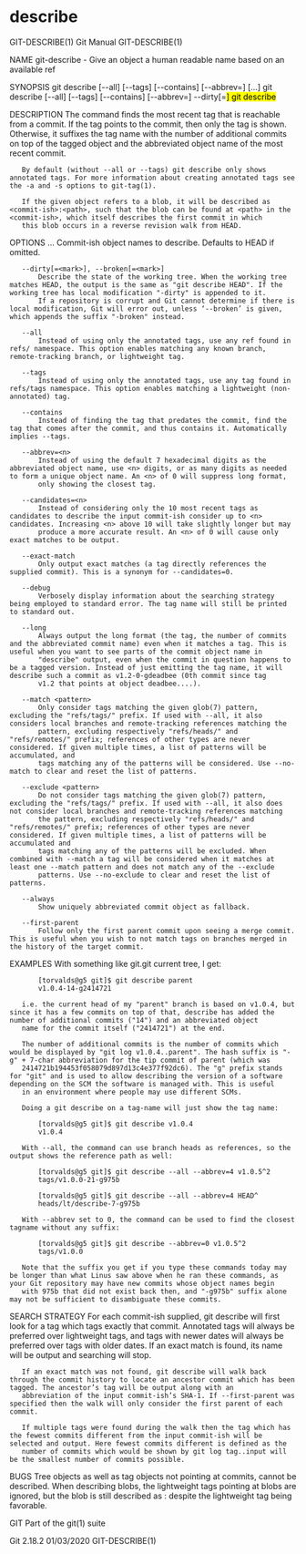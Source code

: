  # describe 
GIT-DESCRIBE(1)                                                                                   Git Manual                                                                                  GIT-DESCRIBE(1)

NAME
       git-describe - Give an object a human readable name based on an available ref

SYNOPSIS
       git describe [--all] [--tags] [--contains] [--abbrev=<n>] [<commit-ish>...]
       git describe [--all] [--tags] [--contains] [--abbrev=<n>] --dirty[=<mark>]
       git describe <blob>

DESCRIPTION
       The command finds the most recent tag that is reachable from a commit. If the tag points to the commit, then only the tag is shown. Otherwise, it suffixes the tag name with the number of additional
       commits on top of the tagged object and the abbreviated object name of the most recent commit.

       By default (without --all or --tags) git describe only shows annotated tags. For more information about creating annotated tags see the -a and -s options to git-tag(1).

       If the given object refers to a blob, it will be described as <commit-ish>:<path>, such that the blob can be found at <path> in the <commit-ish>, which itself describes the first commit in which
       this blob occurs in a reverse revision walk from HEAD.

OPTIONS
       <commit-ish>...
           Commit-ish object names to describe. Defaults to HEAD if omitted.

       --dirty[=<mark>], --broken[=<mark>]
           Describe the state of the working tree. When the working tree matches HEAD, the output is the same as "git describe HEAD". If the working tree has local modification "-dirty" is appended to it.
           If a repository is corrupt and Git cannot determine if there is local modification, Git will error out, unless ‘--broken’ is given, which appends the suffix "-broken" instead.

       --all
           Instead of using only the annotated tags, use any ref found in refs/ namespace. This option enables matching any known branch, remote-tracking branch, or lightweight tag.

       --tags
           Instead of using only the annotated tags, use any tag found in refs/tags namespace. This option enables matching a lightweight (non-annotated) tag.

       --contains
           Instead of finding the tag that predates the commit, find the tag that comes after the commit, and thus contains it. Automatically implies --tags.

       --abbrev=<n>
           Instead of using the default 7 hexadecimal digits as the abbreviated object name, use <n> digits, or as many digits as needed to form a unique object name. An <n> of 0 will suppress long format,
           only showing the closest tag.

       --candidates=<n>
           Instead of considering only the 10 most recent tags as candidates to describe the input commit-ish consider up to <n> candidates. Increasing <n> above 10 will take slightly longer but may
           produce a more accurate result. An <n> of 0 will cause only exact matches to be output.

       --exact-match
           Only output exact matches (a tag directly references the supplied commit). This is a synonym for --candidates=0.

       --debug
           Verbosely display information about the searching strategy being employed to standard error. The tag name will still be printed to standard out.

       --long
           Always output the long format (the tag, the number of commits and the abbreviated commit name) even when it matches a tag. This is useful when you want to see parts of the commit object name in
           "describe" output, even when the commit in question happens to be a tagged version. Instead of just emitting the tag name, it will describe such a commit as v1.2-0-gdeadbee (0th commit since tag
           v1.2 that points at object deadbee....).

       --match <pattern>
           Only consider tags matching the given glob(7) pattern, excluding the "refs/tags/" prefix. If used with --all, it also considers local branches and remote-tracking references matching the
           pattern, excluding respectively "refs/heads/" and "refs/remotes/" prefix; references of other types are never considered. If given multiple times, a list of patterns will be accumulated, and
           tags matching any of the patterns will be considered. Use --no-match to clear and reset the list of patterns.

       --exclude <pattern>
           Do not consider tags matching the given glob(7) pattern, excluding the "refs/tags/" prefix. If used with --all, it also does not consider local branches and remote-tracking references matching
           the pattern, excluding respectively "refs/heads/" and "refs/remotes/" prefix; references of other types are never considered. If given multiple times, a list of patterns will be accumulated and
           tags matching any of the patterns will be excluded. When combined with --match a tag will be considered when it matches at least one --match pattern and does not match any of the --exclude
           patterns. Use --no-exclude to clear and reset the list of patterns.

       --always
           Show uniquely abbreviated commit object as fallback.

       --first-parent
           Follow only the first parent commit upon seeing a merge commit. This is useful when you wish to not match tags on branches merged in the history of the target commit.

EXAMPLES
       With something like git.git current tree, I get:

           [torvalds@g5 git]$ git describe parent
           v1.0.4-14-g2414721

       i.e. the current head of my "parent" branch is based on v1.0.4, but since it has a few commits on top of that, describe has added the number of additional commits ("14") and an abbreviated object
       name for the commit itself ("2414721") at the end.

       The number of additional commits is the number of commits which would be displayed by "git log v1.0.4..parent". The hash suffix is "-g" + 7-char abbreviation for the tip commit of parent (which was
       2414721b194453f058079d897d13c4e377f92dc6). The "g" prefix stands for "git" and is used to allow describing the version of a software depending on the SCM the software is managed with. This is useful
       in an environment where people may use different SCMs.

       Doing a git describe on a tag-name will just show the tag name:

           [torvalds@g5 git]$ git describe v1.0.4
           v1.0.4

       With --all, the command can use branch heads as references, so the output shows the reference path as well:

           [torvalds@g5 git]$ git describe --all --abbrev=4 v1.0.5^2
           tags/v1.0.0-21-g975b

           [torvalds@g5 git]$ git describe --all --abbrev=4 HEAD^
           heads/lt/describe-7-g975b

       With --abbrev set to 0, the command can be used to find the closest tagname without any suffix:

           [torvalds@g5 git]$ git describe --abbrev=0 v1.0.5^2
           tags/v1.0.0

       Note that the suffix you get if you type these commands today may be longer than what Linus saw above when he ran these commands, as your Git repository may have new commits whose object names begin
       with 975b that did not exist back then, and "-g975b" suffix alone may not be sufficient to disambiguate these commits.

SEARCH STRATEGY
       For each commit-ish supplied, git describe will first look for a tag which tags exactly that commit. Annotated tags will always be preferred over lightweight tags, and tags with newer dates will
       always be preferred over tags with older dates. If an exact match is found, its name will be output and searching will stop.

       If an exact match was not found, git describe will walk back through the commit history to locate an ancestor commit which has been tagged. The ancestor’s tag will be output along with an
       abbreviation of the input commit-ish’s SHA-1. If --first-parent was specified then the walk will only consider the first parent of each commit.

       If multiple tags were found during the walk then the tag which has the fewest commits different from the input commit-ish will be selected and output. Here fewest commits different is defined as the
       number of commits which would be shown by git log tag..input will be the smallest number of commits possible.

BUGS
       Tree objects as well as tag objects not pointing at commits, cannot be described. When describing blobs, the lightweight tags pointing at blobs are ignored, but the blob is still described as
       <committ-ish>:<path> despite the lightweight tag being favorable.

GIT
       Part of the git(1) suite

Git 2.18.2                                                                                        01/03/2020                                                                                  GIT-DESCRIBE(1)
